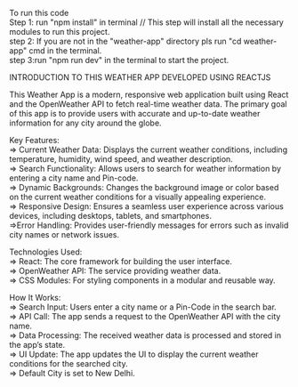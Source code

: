 To run this code <br>
Step 1: run "npm install" in terminal // This step will install all the necessary modules to run this project.<br>
step 2: If you are not in the "weather-app" directory pls run "cd weather-app" cmd in the terminal.<br>
step 3:run "npm run dev" in the terminal to start the project.<br>


INTRODUCTION TO THIS WEATHER APP DEVELOPED USING REACTJS<br>

This Weather App is a modern, responsive web application built using React and the OpenWeather API to fetch real-time weather data. The primary goal of this app is to provide users with accurate and up-to-date weather information for any city around the globe.<br>

Key Features:<br>
=> Current Weather Data: Displays the current weather conditions, including temperature, humidity, wind speed, and weather description.<br>
=> Search Functionality: Allows users to search for weather information by entering a city name and Pin-code.<br>
=> Dynamic Backgrounds: Changes the background image or color based on the current weather conditions for a visually appealing experience.<br>
=> Responsive Design: Ensures a seamless user experience across various devices, including desktops, tablets, and smartphones.<br>
=>Error Handling: Provides user-friendly messages for errors such as invalid city names or network issues.<br>

Technologies Used:<br>
=> React: The core framework for building the user interface.<br>
=> OpenWeather API: The service providing weather data.<br>
=> CSS Modules: For styling components in a modular and reusable way.<br>


How It Works:<br>
=> Search Input: Users enter a city name or a Pin-Code in the search bar.<br>
=> API Call: The app sends a request to the OpenWeather API with the city name.<br>
=> Data Processing: The received weather data is processed and stored in the app’s state.<br>
=> UI Update: The app updates the UI to display the current weather conditions for the searched city.<br>
=> Default City is set to New Delhi.<br>
